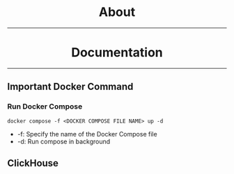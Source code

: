 <h1 align="center"> 
    About
</h1>

-------------------------

<h1 align="center"> 
    Documentation
</h1>

-------------------------

## Important Docker Command

### Run Docker Compose
```
docker compose -f <DOCKER COMPOSE FILE NAME> up -d
```
- -f: Specify the name of the Docker Compose file
- -d: Run compose in background

## ClickHouse
